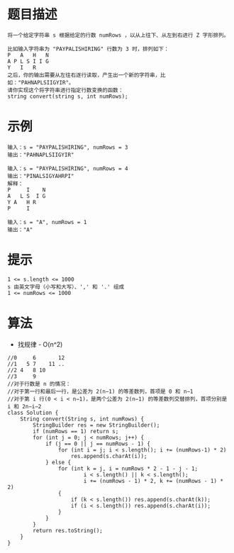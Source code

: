 # 题目描述
    将一个给定字符串 s 根据给定的行数 numRows ，以从上往下、从左到右进行 Z 字形排列。

    比如输入字符串为 "PAYPALISHIRING" 行数为 3 时，排列如下：
    P   A   H   N
    A P L S I I G
    Y   I   R
    之后，你的输出需要从左往右逐行读取，产生出一个新的字符串，比如："PAHNAPLSIIGYIR"。
    请你实现这个将字符串进行指定行数变换的函数：
    string convert(string s, int numRows);

# 示例
    输入：s = "PAYPALISHIRING", numRows = 3
    输出："PAHNAPLSIIGYIR"

    输入：s = "PAYPALISHIRING", numRows = 4
    输出："PINALSIGYAHRPI"
    解释：
    P     I    N
    A   L S  I G
    Y A   H R
    P     I

    输入：s = "A", numRows = 1
    输出："A"

# 提示
    1 <= s.length <= 1000
    s 由英文字母（小写和大写）、',' 和 '.' 组成
    1 <= numRows <= 1000

# 算法
* 找规律 - O(n^2)
```
//0     6       12
//1   5 7    11 ..
//2 4   8 10
//3     9
//对于行数是 n 的情况：
//对于第一行和最后一行，是公差为 2(n−1) 的等差数列，首项是 0 和 n−1
//对于第 i 行(0 < i < n−1)，是两个公差为 2(n−1) 的等差数列交替排列，首项分别是 i 和 2n−i−2
class Solution {
	String convert(String s, int numRows) {
		StringBuilder res = new StringBuilder();
        if (numRows == 1) return s;
        for (int j = 0; j < numRows; j++) {
            if (j == 0 || j == numRows - 1) {
                for (int i = j; i < s.length(); i += (numRows-1) * 2)
                	res.append(s.charAt(i));
            } else {
                for (int k = j, i = numRows * 2 - 1 - j - 1;
                        i < s.length() || k < s.length();
                        i += (numRows - 1) * 2, k += (numRows - 1) * 2)
                {
                    if (k < s.length()) res.append(s.charAt(k));
                    if (i < s.length()) res.append(s.charAt(i));
                }
            }
        }
        return res.toString();
    }
}
```
